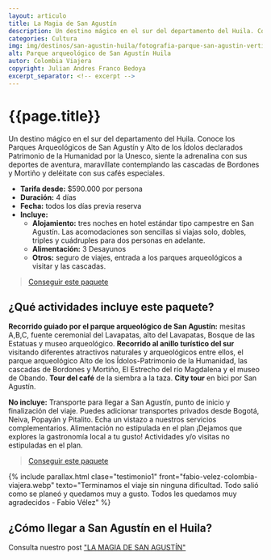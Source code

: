 ```yaml
---
layout: articulo
title: La Magia de San Agustín
description: Un destino mágico en el sur del departamento del Huila. Conoce los Parques Arqueológicos de San Agustín y Alto de los Ídolos
categories: Cultura
img: img/destinos/san-agustin-huila/fotografia-parque-san-agustin-vertical.webp
alt: Parque arqueológico de San Agustín Huila
autor: Colombia Viajera
copyright: Julian Andres Franco Bedoya
excerpt_separator: <!-- excerpt -->
---
```


# {{page.title}}

Un destino mágico en el sur del departamento del Huila. Conoce los Parques Arqueológicos de San Agustín y Alto de los Ídolos declarados Patrimonio de la Humanidad por la Unesco, siente la adrenalina con sus deportes de aventura, maravíllate contemplando las cascadas de Bordones y Mortiño y deléitate con sus cafés especiales.

<!-- excerpt -->

* **Tarifa desde:** $590.000 por persona
* **Duración:** 4 días
* **Fecha:** todos los días previa reserva
* **Incluye:**
  * **Alojamiento:** tres noches en hotel estándar tipo campestre en San Agustín.  Las acomodaciones son sencillas si viajas solo, dobles, triples y cuádruples para dos personas en adelante.
  * **Alimentación:** 3 Desayunos
  * **Otros:** seguro de viajes, entrada a los parques arqueológicos a visitar y las cascadas.

>[Conseguir este paquete](https://api.whatsapp.com/send?phone=+573209673925&text=Hola.%20Me%20encantar%C3%ADa%20saber%20m%C3%A1s%20sobre%20este%20paquete:%20Tour%20San%20Agust%C3%ADn%20M%C3%A1gico)

## ¿Qué actividades incluye este paquete?

**Recorrido guiado por el parque arqueológico de San Agustín:** mesitas A,B,C, fuente ceremonial del Lavapatas, alto del Lavapatas, Bosque de las Estatuas y museo arqueológico. **Recorrido al anillo turístico del sur** visitando diferentes atractivos naturales y arqueológicos entre ellos, el parque arqueológico Alto de los Ídolos-Patrimonio de la Humanidad, las cascadas de Bordones y Mortiño, El Estrecho del río Magdalena y el museo de Obando. **Tour del café** de la siembra a la taza. **City tour** en bici por San Agustín.

**No incluye:** Transporte para llegar a San Agustín, punto de inicio y finalización del viaje. Puedes adicionar transportes privados desde Bogotá, Neiva, Popayán y Pitalito. Echa un vistazo a nuestros servicios complementarios. Alimentación no estipulada en el plan ¡Dejamos que explores la gastronomía local a tu gusto! Actividades y/o visitas no estipuladas en el plan.

>[Conseguir este paquete](https://api.whatsapp.com/send?phone=+573209673925&text=Hola.%20Me%20encantar%C3%ADa%20saber%20m%C3%A1s%20sobre%20este%20paquete:%20Tour%20San%20Agust%C3%ADn%20M%C3%A1gico)

{% include parallax.html clase="testimonio1" front="fabio-velez-colombia-viajera.webp" texto="Terminamos el viaje sin ninguna dificultad. Todo salió como se planeó y quedamos muy a gusto. Todos les quedamos muy agradecidos - Fabio Vélez" %}

## ¿Cómo llegar a San Agustín en el Huila?

Consulta nuestro post ["LA MAGIA DE SAN AGUSTÍN"]({{site.baseurl}}/san-agustin/)

